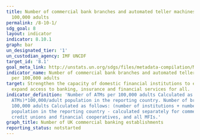 ```yaml
---
title: Number of commercial bank branches and automated teller machines (ATMs) per
  100,000 adults
permalink: /8-10-1/
sdg_goal: 8
layout: indicator
indicator: 8.10.1
graph: bar
un_designated_tier: '1'
un_custodian_agency: IMF UNCDF
target_id: '8.1'
goal_meta_link: http://unstats.un.org/sdgs/files/metadata-compilation/Metadata-Goal-8.pdf
indicator_name: Number of commercial bank branches and automated teller machines (ATMs)
  per 100,000 adults
target: Strengthen the capacity of domestic financial institutions to encourage and
  expand access to banking, insurance and financial services for all.
indicator_definition: 'Number of ATMs per 100,000 adults Calculated as: (number of
  ATMs)*100,000/adult population in the reporting country. Number of branches per
  100,000 adults Calculated as follows: (number of institutions + number of branches)*100,000/adult
  population in the reporting country - calculated separately for commercial banks,
  credit unions and financial cooperatives, and all MFIs.'
graph_title: Number of UK commercial banking establishments
reporting_status: notstarted
---
```


